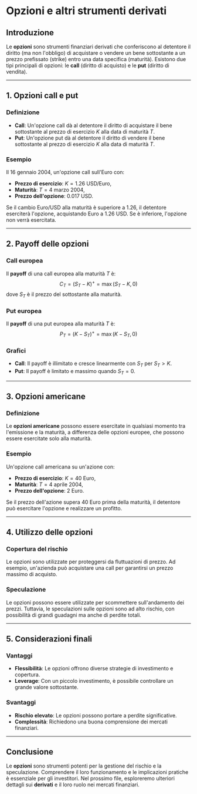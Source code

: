 # Opzioni e altri strumenti derivati

## Introduzione
Le **opzioni** sono strumenti finanziari derivati che conferiscono al detentore il diritto (ma non l'obbligo) di acquistare o vendere un bene sottostante a un prezzo prefissato (strike) entro una data specifica (maturità). Esistono due tipi principali di opzioni: le **call** (diritto di acquisto) e le **put** (diritto di vendita).

---

## 1. Opzioni call e put

### Definizione
- **Call**: Un'opzione call dà al detentore il diritto di acquistare il bene sottostante al prezzo di esercizio $K$ alla data di maturità $T$.
- **Put**: Un'opzione put dà al detentore il diritto di vendere il bene sottostante al prezzo di esercizio $K$ alla data di maturità $T$.

### Esempio
Il 16 gennaio 2004, un'opzione call sull'Euro con:
- **Prezzo di esercizio**: $K = 1.26$ USD/Euro,
- **Maturità**: $T = 4$ marzo 2004,
- **Prezzo dell'opzione**: $0.017$ USD.

Se il cambio Euro/USD alla maturità è superiore a $1.26$, il detentore eserciterà l'opzione, acquistando Euro a $1.26$ USD. Se è inferiore, l'opzione non verrà esercitata.

---

## 2. Payoff delle opzioni

### Call europea
Il **payoff** di una call europea alla maturità $T$ è:
$$
C_T = (S_T - K)^+ = \max(S_T - K, 0)
$$
dove $S_T$ è il prezzo del sottostante alla maturità.

### Put europea
Il **payoff** di una put europea alla maturità $T$ è:
$$
P_T = (K - S_T)^+ = \max(K - S_T, 0)
$$

### Grafici
- **Call**: Il payoff è illimitato e cresce linearmente con $S_T$ per $S_T > K$.
- **Put**: Il payoff è limitato e massimo quando $S_T = 0$.

---

## 3. Opzioni americane

### Definizione
Le **opzioni americane** possono essere esercitate in qualsiasi momento tra l'emissione e la maturità, a differenza delle opzioni europee, che possono essere esercitate solo alla maturità.

### Esempio
Un'opzione call americana su un'azione con:
- **Prezzo di esercizio**: $K = 40$ Euro,
- **Maturità**: $T = 4$ aprile 2004,
- **Prezzo dell'opzione**: $2$ Euro.

Se il prezzo dell'azione supera $40$ Euro prima della maturità, il detentore può esercitare l'opzione e realizzare un profitto.

---

## 4. Utilizzo delle opzioni

### Copertura del rischio
Le opzioni sono utilizzate per proteggersi da fluttuazioni di prezzo. Ad esempio, un'azienda può acquistare una call per garantirsi un prezzo massimo di acquisto.

### Speculazione
Le opzioni possono essere utilizzate per scommettere sull'andamento dei prezzi. Tuttavia, le speculazioni sulle opzioni sono ad alto rischio, con possibilità di grandi guadagni ma anche di perdite totali.

---

## 5. Considerazioni finali

### Vantaggi
- **Flessibilità**: Le opzioni offrono diverse strategie di investimento e copertura.
- **Leverage**: Con un piccolo investimento, è possibile controllare un grande valore sottostante.

### Svantaggi
- **Rischio elevato**: Le opzioni possono portare a perdite significative.
- **Complessità**: Richiedono una buona comprensione dei mercati finanziari.

---

## Conclusione
Le **opzioni** sono strumenti potenti per la gestione del rischio e la speculazione. Comprendere il loro funzionamento e le implicazioni pratiche è essenziale per gli investitori. Nel prossimo file, esploreremo ulteriori dettagli sui **derivati** e il loro ruolo nei mercati finanziari.